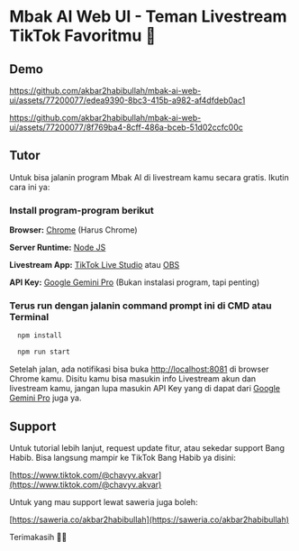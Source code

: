 # Mbak AI Web UI - Teman Livestream TikTok Favoritmu 🤗

## Demo

https://github.com/akbar2habibullah/mbak-ai-web-ui/assets/77200077/edea9390-8bc3-415b-a982-af4dfdeb0ac1

https://github.com/akbar2habibullah/mbak-ai-web-ui/assets/77200077/8f769ba4-8cff-486a-bceb-51d02ccfc00c

## Tutor

Untuk bisa jalanin program Mbak AI di livestream kamu secara gratis. Ikutin cara ini ya:

### Install program-program berikut

**Browser:** [Chrome](https://www.google.com/chrome/) (Harus Chrome)

**Server Runtime:** [Node JS](https://nodejs.org/en)

**Livestream App:** [TikTok Live Studio](https://www.tiktok.com/studio/download) atau [OBS](https://obsproject.com/)

**API Key:** [Google Gemini Pro](https://ai.google.dev/) (Bukan instalasi program, tapi penting)

### Terus run dengan jalanin command prompt ini di CMD atau Terminal

```bash
  npm install
```
```bash
  npm run start
```

Setelah jalan, ada notifikasi bisa buka [http://localhost:8081](http://localhost:8081) di browser Chrome kamu. Disitu kamu bisa masukin info Livestream akun dan livestream kamu, jangan lupa masukin API Key yang di dapat dari [Google Gemini Pro](https://ai.google.dev/) juga ya.

## Support

Untuk tutorial lebih lanjut, request update fitur, atau sekedar support Bang Habib. Bisa langsung mampir ke TikTok Bang Habib ya disini:

[https://www.tiktok.com/@chavyv.akvar](https://www.tiktok.com/@chavyv.akvar)

Untuk yang mau support lewat saweria juga boleh:

[https://saweria.co/akbar2habibullah](https://saweria.co/akbar2habibullah)

Terimakasih 🙏😇
